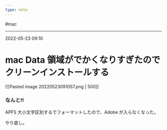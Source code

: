 ```yaml
---
type: note
---
```


#mac

---
2022-05-23  09:10

# mac  Data 領域がでかくなりすぎたのでクリーンインストールする

![[Pasted image 20220523091057.png | 500]]

### なんと!!
APFS 大小文字区別するでフォーマットしたので、Adobe が入らなくなった。

やり直し。

